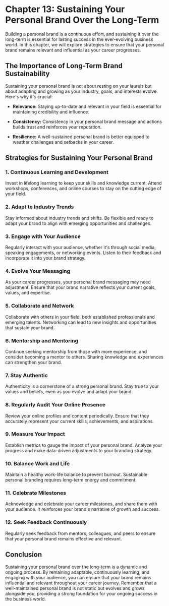 Chapter 13: Sustaining Your Personal Brand Over the Long-Term
=============================================================

Building a personal brand is a continuous effort, and sustaining it over the long-term is essential for lasting success in the ever-evolving business world. In this chapter, we will explore strategies to ensure that your personal brand remains relevant and influential as your career progresses.

The Importance of Long-Term Brand Sustainability
------------------------------------------------

Sustaining your personal brand is not about resting on your laurels but about adapting and growing as your industry, goals, and interests evolve. Here's why it's crucial:

* **Relevance:** Staying up-to-date and relevant in your field is essential for maintaining credibility and influence.

* **Consistency:** Consistency in your personal brand message and actions builds trust and reinforces your reputation.

* **Resilience:** A well-sustained personal brand is better equipped to weather challenges and setbacks in your career.

Strategies for Sustaining Your Personal Brand
---------------------------------------------

### 1. **Continuous Learning and Development**

Invest in lifelong learning to keep your skills and knowledge current. Attend workshops, conferences, and online courses to stay on the cutting edge of your field.

### 2. **Adapt to Industry Trends**

Stay informed about industry trends and shifts. Be flexible and ready to adapt your brand to align with emerging opportunities and challenges.

### 3. **Engage with Your Audience**

Regularly interact with your audience, whether it's through social media, speaking engagements, or networking events. Listen to their feedback and incorporate it into your brand strategy.

### 4. **Evolve Your Messaging**

As your career progresses, your personal brand messaging may need adjustment. Ensure that your brand narrative reflects your current goals, values, and expertise.

### 5. **Collaborate and Network**

Collaborate with others in your field, both established professionals and emerging talents. Networking can lead to new insights and opportunities that sustain your brand.

### 6. **Mentorship and Mentoring**

Continue seeking mentorship from those with more experience, and consider becoming a mentor to others. Sharing knowledge and experiences can strengthen your brand.

### 7. **Stay Authentic**

Authenticity is a cornerstone of a strong personal brand. Stay true to your values and beliefs, even as you evolve and adapt your brand.

### 8. **Regularly Audit Your Online Presence**

Review your online profiles and content periodically. Ensure that they accurately represent your current skills, achievements, and aspirations.

### 9. **Measure Your Impact**

Establish metrics to gauge the impact of your personal brand. Analyze your progress and make data-driven adjustments to your branding strategy.

### 10. **Balance Work and Life**

Maintain a healthy work-life balance to prevent burnout. Sustainable personal branding requires long-term energy and commitment.

### 11. **Celebrate Milestones**

Acknowledge and celebrate your career milestones, and share them with your audience. It reinforces your brand's narrative of growth and success.

### 12. **Seek Feedback Continuously**

Regularly seek feedback from mentors, colleagues, and peers to ensure that your personal brand remains effective and relevant.

Conclusion
----------

Sustaining your personal brand over the long-term is a dynamic and ongoing process. By remaining adaptable, continuously learning, and engaging with your audience, you can ensure that your brand remains influential and relevant throughout your career journey. Remember that a well-maintained personal brand is not static but evolves and grows alongside you, providing a strong foundation for your ongoing success in the business world.
